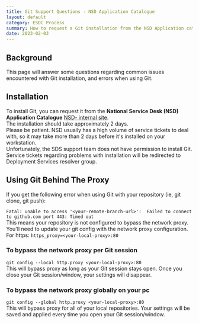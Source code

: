 ```yaml
---
title: Git Support Questions - NSD Application Catalogue
layout: default
category: ESDC Process
summary: How to request a Git installation from the NSD Application catalogue
date: 2023-02-03
---
```



## Background

This page will answer some questions regarding common issues encountered with Git installation, and errors when using Git.

## Installation

To install Git, you can request it from the **National Service Desk (NSD) Application Catalogue** [NSD- internal site](http://srmis-sigdi-iagent.prv/AppPortal/en/Home/Index/2).  
The installation should take approximately 2 days.  
Please be patient. NSD usually has a high volume of service tickets to deal with, so it may take more than 2 days before it's installed on your workstation.  
Unfortunately, the SDS support team does not have permission to install Git.  
Service tickets regarding problems with installation will be redirected to Deployment Services resolver group.

## Using Git Behind The Proxy

If you get the following error when using Git with your repository (ie, git clone, git push):

`Fatal: unable to access '<your-remote-branch-url>':  Failed to connect to github.com port 443: Timed out`  
This means your repository is not configured to bypass the network proxy.  
You'll need to update your git config with the network proxy configuration.  
For https: `https_proxy=<your-local-proxy>:80`

### To bypass the network proxy per Git session

`git config --local http.proxy <your-local-proxy>:80`  
This will bypass proxy as long as your Git session stays open. Once you close your Git session/window, your settings will disappear.

### To bypass the network proxy globally on your pc

`git config --global http.proxy <your-local-proxy>:80`  
This will bypass proxy for all of your local repositories. Your settings will be saved and applied every time you open your Git session/window.  
